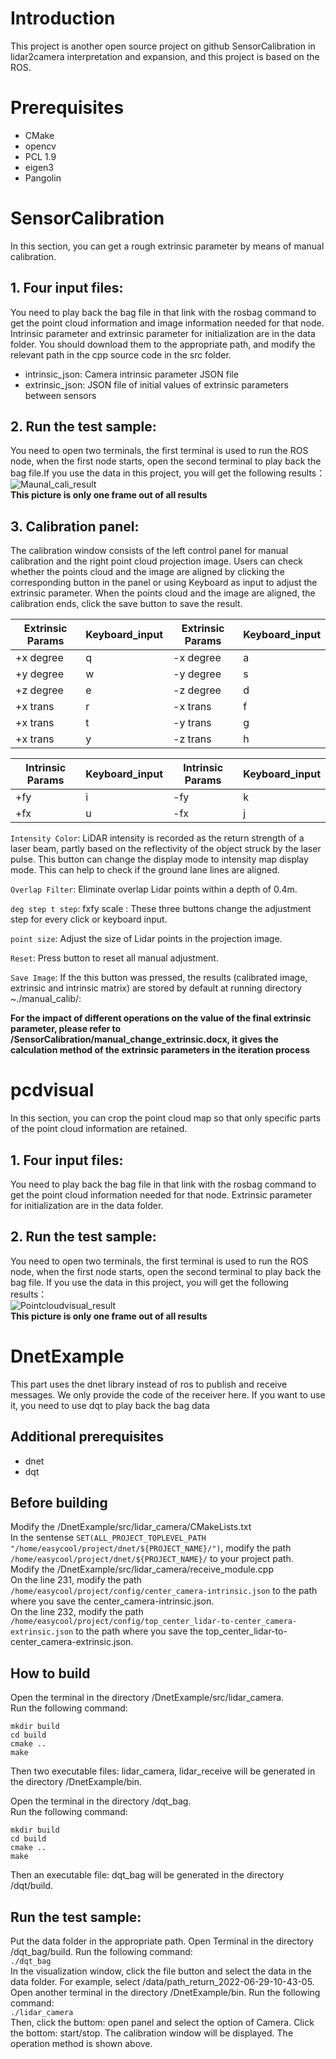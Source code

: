# Introduction
This project is another open source project on github SensorCalibration in lidar2camera interpretation and expansion, and this project is based on the ROS.
# Prerequisites
 * CMake  
 * opencv  
 * PCL 1.9  
 * eigen3  
 * Pangolin  
# SensorCalibration
In this section, you can get a rough extrinsic parameter by means of manual calibration.   
## 1. Four input files:  
You need to play back the bag file in that link with the rosbag command to get the point cloud information and image information needed for that node. Intrinsic parameter and extrinsic parameter for initialization are in the data folder. You should download them to the appropriate path, and modify the relevant path in the cpp source code in the src folder.  
 * intrinsic_json: Camera intrinsic parameter JSON file  
 * extrinsic_json: JSON file of initial values of extrinsic parameters between sensors  
## 2. Run the test sample:
You need to open two terminals, the first terminal is used to run the ROS node, when the first node starts, open the second terminal to play back the bag file.If you use the data in this project, you will get the following results：  
![Maunal_cali_result](https://github.com/Redamancy8013/ExplainOfSensorsCalibration/tree/main/SensorsCalibration/manual_cali_result.jpg)   
**This picture is only one frame out of all results**  
## 3. Calibration panel:
The calibration window consists of the left control panel for manual calibration and the right point cloud projection image. Users can check whether the points cloud and the image are aligned by clicking the corresponding button in the panel or using Keyboard as input to adjust the extrinsic parameter. When the points cloud and the image are aligned, the calibration ends, click the save button to save the result.

Extrinsic Params  | Keyboard_input	  | Extrinsic Params	  | Keyboard_input  
 ---- | ----- | ------ | ------  
 +x degree  | q | -x degree | a |  
 +y degree  | w | -y degree | s |  
 +z degree  | e | -z degree | d |  
 +x trans  | r | -x trans | f |  
 +x trans  | t | -y trans | g |  
 +x trans  | y | -z trans | h |  

 Intrinsic Params  | Keyboard_input	  | Intrinsic Params	  | Keyboard_input  
 ---- | ----- | ------ | ------  
 +fy  | i | -fy | k |  
 +fx  | u | -fx | j |  

`Intensity Color`: LiDAR intensity is recorded as the return strength of a laser beam, partly based on the reflectivity of the object struck by the laser pulse. This button can change the display mode to intensity map display mode. This can help to check if the ground lane lines are aligned.

`Overlap Filter`: Eliminate overlap Lidar points within a depth of 0.4m.

`deg step t step`: fxfy scale : These three buttons change the adjustment step for every click or keyboard input.

`point size`: Adjust the size of Lidar points in the projection image.

`Reset`: Press button to reset all manual adjustment.

`Save Image`: If the this button was pressed, the results (calibrated image, extrinsic and intrinsic matrix) are stored by default at running directory ~./manual_calib/:

**For the impact of different operations on the value of the final extrinsic parameter, please refer to /SensorCalibration/manual_change_extrinsic.docx, it gives the calculation method of the extrinsic parameters in the iteration process**

# pcdvisual
In this section, you can crop the point cloud map so that only specific parts of the point cloud information are retained.
## 1. Four input files:  
You need to play back the bag file in that link with the rosbag command to get the point cloud information needed for that node. Extrinsic parameter for initialization are in the data folder.  
## 2. Run the test sample:  
You need to open two terminals, the first terminal is used to run the ROS node, when the first node starts, open the second terminal to play back the bag file. If you use the data in this project, you will get the following results：  
![Pointcloudvisual_result](https://github.com/Redamancy8013/ExplainOfSensorsCalibration/tree/main/pcdvisual/Pointcloud_cut.png)  
**This picture is only one frame out of all results**

# DnetExample
This part uses the dnet library instead of ros to publish and receive messages. We only provide the code of the receiver here. If you want to use it, you need to use dqt to play back the bag data  
## Additional prerequisites  
 * dnet  
 * dqt
## Before building  
Modify the /DnetExample/src/lidar_camera/CMakeLists.txt  
In the sentense `SET(ALL_PROJECT_TOPLEVEL_PATH "/home/easycool/project/dnet/${PROJECT_NAME}/")`, modify the path `/home/easycool/project/dnet/${PROJECT_NAME}/` to your project path.  
Modify the /DnetExample/src/lidar_camera/receive_module.cpp  
On the line 231, modify the path `/home/easycool/project/config/center_camera-intrinsic.json` to the path where you save the center_camera-intrinsic.json.  
On the line 232, modify the path `/home/easycool/project/config/top_center_lidar-to-center_camera-extrinsic.json` to the path where you save the top_center_lidar-to-center_camera-extrinsic.json.  
## How to build  
Open the terminal in the directory /DnetExample/src/lidar_camera.  
Run the following command:
```
mkdir build  
cd build  
cmake ..  
make
```
Then two executable files: lidar_camera, lidar_receive will be generated in the directory /DnetExample/bin.  

Open the terminal in the directory /dqt_bag.  
Run the following command:  
```
mkdir build  
cd build  
cmake ..  
make
```
Then an executable file: dqt_bag will be generated in the directory /dqt/build.  
## Run the test sample:  
Put the data folder in the appropriate path.
Open Terminal in the directory /dqt_bag/build. Run the following command:  
`./dqt_bag`  
In the visualization window, click the file button and select the data in the data folder. For example, select /data/path_return_2022-06-29-10-43-05.  
Open another terminal in the directory /DnetExample/bin. Run the following command:  
`./lidar_camera`  
Then, click the buttom: open panel and select the option of Camera. Click the bottom: start/stop.
The calibration window will be displayed. The operation method is shown above.





